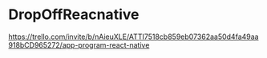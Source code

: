 # DropOffReacnative

https://trello.com/invite/b/nAieuXLE/ATTI7518cb859eb07362aa50d4fa49aa918bCD965272/app-program-react-native